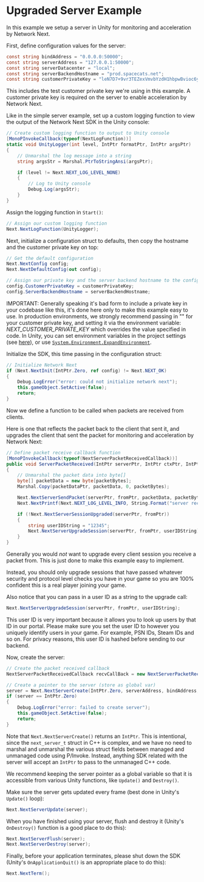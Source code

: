 # Upgraded Server Example

In this example we setup a server in Unity for monitoring and acceleration by Network Next.

First, define configuration values for the server:
```csharp
const string bindAddress = "0.0.0.0:50000";
const string serverAddress = "127.0.0.1:50000";
const string serverDatacenter = "local";
const string serverBackendHostname = "prod.spacecats.net";
const string customerPrivateKey = "leN7D7+9vr3TEZexVmvbYzdH1hbpwBvioc6y1c9Dhwr4ZaTkEWyX2Li5Ph/UFrw8QS8hAD9SQZkuVP6x14tEcqxWppmrvbdn";
```

This includes the test customer private key we're using in this example. A customer private key is required on the server to enable acceleration by Network Next.

Like in the simple server example, set up a custom logging function to view the output of the Network Next SDK in the Unity console:
```csharp
// Create custom logging function to output to Unity console
[MonoPInvokeCallback(typeof(NextLogFunction))]
static void UnityLogger(int level, IntPtr formatPtr, IntPtr argsPtr)
{
    // Unmarshal the log message into a string
    string argsStr = Marshal.PtrToStringAnsi(argsPtr);

    if (level != Next.NEXT_LOG_LEVEL_NONE)
    {
        // Log to Unity console
        Debug.Log(argsStr);
    }
}
```

Assign the logging function in `Start()`:
```csharp
// Assign our custom logging function
Next.NextLogFunction(UnityLogger);
```

Next, initialize a configuration struct to defaults, then copy the hostname and the customer private key on top:
```csharp
// Get the default configuration
Next.NextConfig config;
Next.NextDefaultConfig(out config);

// Assign our private key and the server backend hostname to the configuration
config.CustomerPrivateKey = customerPrivateKey;
config.ServerBackendHostname = serverBackendHostname;
```

IMPORTANT: Generally speaking it's bad form to include a private key in your codebase like this, it's done here only to make this example easy to use. In production environments, we strongly recommend passing in "" for your customer private key, and setting it via the environment variable: *NEXT_CUSTOMER_PRIVATE_KEY* which overrides the value specified in code. In Unity, you can set environment variables in the project settings (see [here](https://support.unity.com/hc/en-us/articles/360044824951-I-need-to-start-Unity-with-an-environment-variable-s-set-how-can-I-do-that-)), or use [`System.Environment.ExpandEnvironment`](https://docs.microsoft.com/en-us/dotnet/api/system.environment.expandenvironmentvariables?view=net-5.0).

Initialize the SDK, this time passing in the configuration struct:
```csharp
// Initialize Network Next
if (Next.NextInit(IntPtr.Zero, ref config) != Next.NEXT_OK)
{
    Debug.LogError("error: could not initialize network next");
    this.gameObject.SetActive(false);
    return;
}
```

Now we define a function to be called when packets are received from clients.

Here is one that reflects the packet back to the client that sent it, and upgrades the client that sent the packet for monitoring and acceleration by Network Next:
```csharp
// Define packet receive callback function
[MonoPInvokeCallback(typeof(NextServerPacketReceivedCallback))]
public void ServerPacketReceived(IntPtr serverPtr, IntPtr ctxPtr, IntPtr fromPtr, IntPtr packetDataPtr, int packetBytes)
{
    // Unmarshal the packet data into byte[]
    byte[] packetData = new byte[packetBytes];
    Marshal.Copy(packetDataPtr, packetData, 0, packetBytes);

    Next.NextServerSendPacket(serverPtr, fromPtr, packetData, packetBytes);
    Next.NextPrintf(Next.NEXT_LOG_LEVEL_INFO, String.Format("server received packet from client ({0} bytes)", packetBytes));

    if (!Next.NextServerSessionUpgraded(serverPtr, fromPtr))
    {
        string userIDString = "12345";
        Next.NextServerUpgradeSession(serverPtr, fromPtr, userIDString);
    }
}
```
Generally you would *not* want to upgrade every client session you receive a packet from. This is just done to make this example easy to implement.

Instead, you should only upgrade sessions that have passed whatever security and protocol level checks you have in your game so you are 100% confident this is a real player joining your game.

Also notice that you can pass in a user ID as a string to the upgrade call:
```csharp
Next.NextServerUpgradeSession(serverPtr, fromPtr, userIDString);
```
This user ID is very important because it allows you to look up users by that ID in our portal. Please make sure you set the user ID to however you uniquely identify users in your game. For example, PSN IDs, Steam IDs and so on. For privacy reasons, this user ID is hashed before sending to our backend.

Now, create the server:
```csharp
// Create the packet received callback
NextServerPacketReceivedCallback recvCallBack = new NextServerPacketReceivedCallback(ServerPacketReceived);

// Create a pointer to the server (store as global var)
server = Next.NextServerCreate(IntPtr.Zero, serverAddress, bindAddress, serverDatacenter, recvCallBack, null);
if (server == IntPtr.Zero)
{
    Debug.LogError("error: failed to create server");
    this.gameObject.SetActive(false);
    return;
}
```
Note that `Next.NextServerCreate()` returns an `IntPtr`. This is intentional, since the `next_server_t` struct in C++ is complex, and we have no need to marshal and unmarshal the various struct fields between managed and unmanaged code using P/Invoke. Instead, anything SDK related with the server will accept an `IntPtr` to pass to the unmanaged C++ code.

We recommend keeping the server pointer as a global variable so that it is accessible from various Unity functions, like `Update()` and `Destroy()`.

Make sure the server gets updated every frame (best done in Unity's `Update()` loop):
```csharp
Next.NextServerUpdate(server);
```

When you have finished using your server, flush and destroy it (Unity's `OnDestroy()` function is a good place to do this):
```csharp
Next.NextServerFlush(server);
Next.NextServerDestroy(server);
```

Finally, before your application terminates, please shut down the SDK (Unity's `OnApplicationQuit()` is an appropriate place to do this):
```csharp
Next.NextTerm();
```
